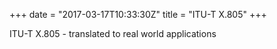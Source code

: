 +++
date = "2017-03-17T10:33:30Z"
title = "ITU-T X.805"
+++

ITU-T X.805 - translated to real world applications 